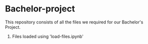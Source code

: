# Bachelor-project
This repository consists of all the files we required for our Bachelor's Project.
1. Files loaded using 'load-files.ipynb'
